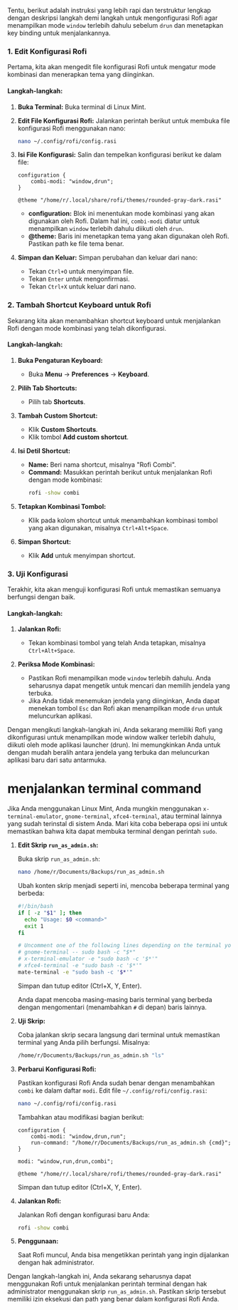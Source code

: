 Tentu, berikut adalah instruksi yang lebih rapi dan terstruktur lengkap dengan deskripsi langkah demi langkah untuk mengonfigurasi Rofi agar menampilkan mode `window` terlebih dahulu sebelum `drun` dan menetapkan key binding untuk menjalankannya.

### 1. Edit Konfigurasi Rofi

Pertama, kita akan mengedit file konfigurasi Rofi untuk mengatur mode kombinasi dan menerapkan tema yang diinginkan.

#### Langkah-langkah:

1. **Buka Terminal:**
   Buka terminal di Linux Mint.

2. **Edit File Konfigurasi Rofi:**
   Jalankan perintah berikut untuk membuka file konfigurasi Rofi menggunakan nano:
   ```bash
   nano ~/.config/rofi/config.rasi
   ```

3. **Isi File Konfigurasi:**
   Salin dan tempelkan konfigurasi berikut ke dalam file:
   ```plaintext
   configuration {
       combi-modi: "window,drun";
   }

   @theme "/home/r/.local/share/rofi/themes/rounded-gray-dark.rasi"
   ```

   - **configuration:** Blok ini menentukan mode kombinasi yang akan digunakan oleh Rofi. Dalam hal ini, `combi-modi` diatur untuk menampilkan `window` terlebih dahulu diikuti oleh `drun`.
   - **@theme:** Baris ini menetapkan tema yang akan digunakan oleh Rofi. Pastikan path ke file tema benar.

4. **Simpan dan Keluar:**
   Simpan perubahan dan keluar dari nano:
   - Tekan `Ctrl+O` untuk menyimpan file.
   - Tekan `Enter` untuk mengonfirmasi.
   - Tekan `Ctrl+X` untuk keluar dari nano.

### 2. Tambah Shortcut Keyboard untuk Rofi

Sekarang kita akan menambahkan shortcut keyboard untuk menjalankan Rofi dengan mode kombinasi yang telah dikonfigurasi.

#### Langkah-langkah:

1. **Buka Pengaturan Keyboard:**
   - Buka **Menu** -> **Preferences** -> **Keyboard**.

2. **Pilih Tab Shortcuts:**
   - Pilih tab **Shortcuts**.

3. **Tambah Custom Shortcut:**
   - Klik **Custom Shortcuts**.
   - Klik tombol **Add custom shortcut**.

4. **Isi Detil Shortcut:**
   - **Name:** Beri nama shortcut, misalnya "Rofi Combi".
   - **Command:** Masukkan perintah berikut untuk menjalankan Rofi dengan mode kombinasi:
     ```bash
     rofi -show combi
     ```

5. **Tetapkan Kombinasi Tombol:**
   - Klik pada kolom shortcut untuk menambahkan kombinasi tombol yang akan digunakan, misalnya `Ctrl+Alt+Space`.

6. **Simpan Shortcut:**
   - Klik **Add** untuk menyimpan shortcut.

### 3. Uji Konfigurasi

Terakhir, kita akan menguji konfigurasi Rofi untuk memastikan semuanya berfungsi dengan baik.

#### Langkah-langkah:

1. **Jalankan Rofi:**
   - Tekan kombinasi tombol yang telah Anda tetapkan, misalnya `Ctrl+Alt+Space`.

2. **Periksa Mode Kombinasi:**
   - Pastikan Rofi menampilkan mode `window` terlebih dahulu. Anda seharusnya dapat mengetik untuk mencari dan memilih jendela yang terbuka.
   - Jika Anda tidak menemukan jendela yang diinginkan, Anda dapat menekan tombol `Esc` dan Rofi akan menampilkan mode `drun` untuk meluncurkan aplikasi.

Dengan mengikuti langkah-langkah ini, Anda sekarang memiliki Rofi yang dikonfigurasi untuk menampilkan mode window walker terlebih dahulu, diikuti oleh mode aplikasi launcher (drun). Ini memungkinkan Anda untuk dengan mudah beralih antara jendela yang terbuka dan meluncurkan aplikasi baru dari satu antarmuka.


# menjalankan terminal command 
Jika Anda menggunakan Linux Mint, Anda mungkin menggunakan `x-terminal-emulator`, `gnome-terminal`, `xfce4-terminal`, atau terminal lainnya yang sudah terinstal di sistem Anda. Mari kita coba beberapa opsi ini untuk memastikan bahwa kita dapat membuka terminal dengan perintah `sudo`.

1. **Edit Skrip `run_as_admin.sh`:**

   Buka skrip `run_as_admin.sh`:

   ```bash
   nano /home/r/Documents/Backups/run_as_admin.sh
   ```

   Ubah konten skrip menjadi seperti ini, mencoba beberapa terminal yang berbeda:

   ```bash
   #!/bin/bash
   if [ -z "$1" ]; then
     echo "Usage: $0 <command>"
     exit 1
   fi

   # Uncomment one of the following lines depending on the terminal you have installed
   # gnome-terminal -- sudo bash -c "$*"
   # x-terminal-emulator -e "sudo bash -c '$*'"
   # xfce4-terminal -e "sudo bash -c '$*'"
   mate-terminal -e "sudo bash -c '$*'"
   ```

   Simpan dan tutup editor (Ctrl+X, Y, Enter).

   Anda dapat mencoba masing-masing baris terminal yang berbeda dengan mengomentari (menambahkan `#` di depan) baris lainnya.

2. **Uji Skrip:**

   Coba jalankan skrip secara langsung dari terminal untuk memastikan terminal yang Anda pilih berfungsi. Misalnya:

   ```bash
   /home/r/Documents/Backups/run_as_admin.sh "ls"
   ```

3. **Perbarui Konfigurasi Rofi:**

   Pastikan konfigurasi Rofi Anda sudah benar dengan menambahkan `combi` ke dalam daftar `modi`. Edit file `~/.config/rofi/config.rasi`:

   ```bash
   nano ~/.config/rofi/config.rasi
   ```

   Tambahkan atau modifikasi bagian berikut:

   ```rasi
   configuration {
       combi-modi: "window,drun,run";
       run-command: "/home/r/Documents/Backups/run_as_admin.sh {cmd}";
   }

   modi: "window,run,drun,combi";

   @theme "/home/r/.local/share/rofi/themes/rounded-gray-dark.rasi"
   ```

   Simpan dan tutup editor (Ctrl+X, Y, Enter).

4. **Jalankan Rofi:**

   Jalankan Rofi dengan konfigurasi baru Anda:

   ```bash
   rofi -show combi
   ```

5. **Penggunaan:**

   Saat Rofi muncul, Anda bisa mengetikkan perintah yang ingin dijalankan dengan hak administrator.

Dengan langkah-langkah ini, Anda sekarang seharusnya dapat menggunakan Rofi untuk menjalankan perintah terminal dengan hak administrator menggunakan skrip `run_as_admin.sh`. Pastikan skrip tersebut memiliki izin eksekusi dan path yang benar dalam konfigurasi Rofi Anda.